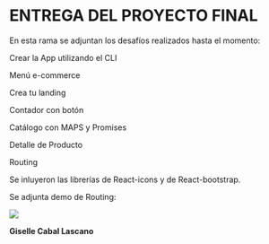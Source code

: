 # ENTREGA DEL PROYECTO FINAL

En esta rama se adjuntan los desafíos realizados hasta el momento:

Crear la App utilizando el CLI

Menú e-commerce

Crea tu landing

Contador con botón

Catálogo con MAPS y Promises

Detalle de Producto

Routing

Se inluyeron las librerías de React-icons y de React-bootstrap.

Se adjunta demo de Routing:

![](./gitHubAssets/routingDemo.gif)

**Giselle Cabal Lascano**